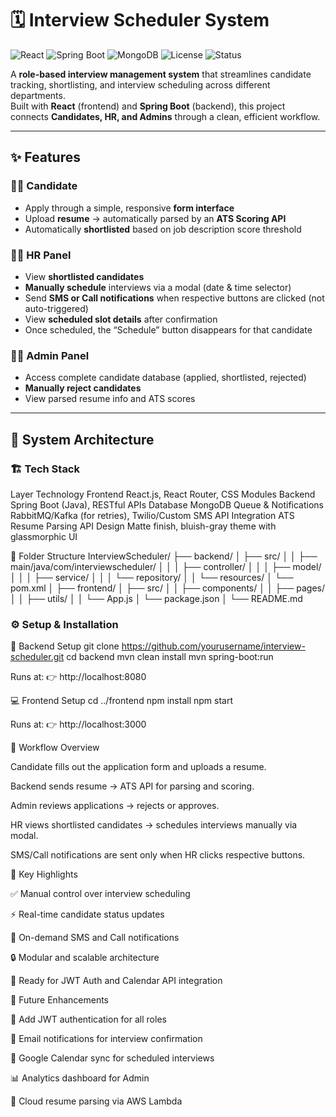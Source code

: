 # 🗓️ Interview Scheduler System

![React](https://img.shields.io/badge/Frontend-React-blue?style=flat-square&logo=react)
![Spring Boot](https://img.shields.io/badge/Backend-Spring%20Boot-green?style=flat-square&logo=springboot)
![MongoDB](https://img.shields.io/badge/Database-MongoDB-brightgreen?style=flat-square&logo=mongodb)
![License](https://img.shields.io/badge/License-MIT-yellow?style=flat-square)
![Status](https://img.shields.io/badge/Status-Development-orange?style=flat-square)

A **role-based interview management system** that streamlines candidate tracking, shortlisting, and interview scheduling across different departments.  
Built with **React** (frontend) and **Spring Boot** (backend), this project connects **Candidates, HR, and Admins** through a clean, efficient workflow.

---

## ✨ Features

### 👩‍💼 Candidate
- Apply through a simple, responsive **form interface**  
- Upload **resume** → automatically parsed by an **ATS Scoring API**  
- Automatically **shortlisted** based on job description score threshold  

### 🧑‍💻 HR Panel
- View **shortlisted candidates**  
- **Manually schedule** interviews via a modal (date & time selector)  
- Send **SMS or Call notifications** when respective buttons are clicked (not auto-triggered)  
- View **scheduled slot details** after confirmation  
- Once scheduled, the “Schedule” button disappears for that candidate  

### 👨‍💼 Admin Panel
- Access complete candidate database (applied, shortlisted, rejected)  
- **Manually reject candidates**  
- View parsed resume info and ATS scores  

---

## 🧩 System Architecture

### 🏗️ Tech Stack
Layer	Technology
Frontend	React.js, React Router, CSS Modules
Backend	Spring Boot (Java), RESTful APIs
Database	MongoDB
Queue & Notifications	RabbitMQ/Kafka (for retries), Twilio/Custom SMS API
Integration	ATS Resume Parsing API
Design	Matte finish, bluish-gray theme with glassmorphic UI


📁 Folder Structure
InterviewScheduler/
├── backend/
│   ├── src/
│   │   ├── main/java/com/interviewscheduler/
│   │   │   ├── controller/
│   │   │   ├── model/
│   │   │   ├── service/
│   │   │   └── repository/
│   │   └── resources/
│   └── pom.xml
│
├── frontend/
│   ├── src/
│   │   ├── components/
│   │   ├── pages/
│   │   ├── utils/
│   │   └── App.js
│   └── package.json
│
└── README.md

### ⚙️ Setup & Installation
🧱 Backend Setup
git clone https://github.com/yourusername/interview-scheduler.git
cd backend
mvn clean install
mvn spring-boot:run


Runs at: 👉 http://localhost:8080

💻 Frontend Setup
cd ../frontend
npm install
npm start


Runs at: 👉 http://localhost:3000

🔄 Workflow Overview

Candidate fills out the application form and uploads a resume.

Backend sends resume → ATS API for parsing and scoring.

Admin reviews applications → rejects or approves.

HR views shortlisted candidates → schedules interviews manually via modal.

SMS/Call notifications are sent only when HR clicks respective buttons.

🧠 Key Highlights

✅ Manual control over interview scheduling

⚡ Real-time candidate status updates

📨 On-demand SMS and Call notifications

🔒 Modular and scalable architecture

🧩 Ready for JWT Auth and Calendar API integration

🌟 Future Enhancements

🔐 Add JWT authentication for all roles

📧 Email notifications for interview confirmation

📅 Google Calendar sync for scheduled interviews

📊 Analytics dashboard for Admin

💾 Cloud resume parsing via AWS Lambda
